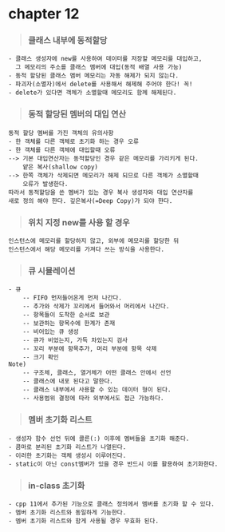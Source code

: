 # chapter 12

> ### 클래스 내부에 동적할당
    
    - 클래스 생성자에 new를 사용하여 데이터를 저장할 메모리를 대입하고,
      그 메모리의 주소를 클래스 멤버에 대입(동적 배열 사용 가능)
    - 동적 할당된 클래스 멤버 메모리는 자동 해제가 되지 않는다.
    - 파괴자(소멸자)에서 delete를 사용해서 해제해 주어야 한다! 꼭!
    - delete가 있다면 객체가 소멸할때 메모리도 함께 해제된다.

> ### 동적 할당된 멤버의 대입 연산

    동적 할당 멤버를 가진 객체의 유의사항
    - 한 객체를 다른 객체로 초기화 하는 경우 오류
    - 한 객체를 다른 객체에 대입할때 오류
    --> 기본 대입연산자는 동적할당인 경우 같은 메모리를 가리키게 된다.
        얕은 복사(shallow copy)
    --> 한쪽 객체가 삭제되면 메모리가 해제 되므로 다른 객체가 소멸할때
        오류가 발생한다.
    따라서 동적할당을 쓴 멤버가 있는 경우 복사 생성자와 대입 연산자를
    새로 정의 해야 한다. 깊은복사(=Deep Copy)가 되야 한다.

> ### 위치 지정 new를 사용 할 경우

    인스턴스에 메모리를 할당하지 않고, 외부에 메모리를 할당한 뒤
    인스턴스에서 해당 메모리를 가져다 쓰는 방식을 사용한다.

> ### 큐 시뮬레이션

    - 큐
        -- FIFO 먼저들어온게 먼저 나간다.
        -- 추가와 삭제가 꼬리에서 들어와서 머리에서 나간다.
        -- 항목들이 도착한 순서로 보관
        -- 보관하는 항목수에 한계가 존재
        -- 비어있는 큐 생성
        -- 큐가 비었는지, 가득 차있는지 검사
        -- 꼬리 부분에 항목추가, 머리 부분에 항목 삭제
        -- 크기 확인
    Note)
        -- 구조체, 클래스, 열거체가 어떤 클래스 안에서 선언
        -- 클래스에 내포 된다고 말한다.
        -- 클래스 내부에서 사용할 수 있는 데이터 형이 된다.
        -- 사용범위 결정에 따라 외부에서도 접근 가능하다.
    
> ### 멤버 초기화 리스트
    
    - 생성자 함수 선언 뒤에 콜른(:) 이후에 멤버들을 초기화 해준다.
    - 콤마로 분리된 초기화 리스트가 나열된다.
    - 이러한 초기화는 객체 생성시 이루어진다.
    - static이 아닌 const멤버가 있을 경우 반드시 이를 활용하여 초기화한다.
    
> ### in-class 초기화
    
    - cpp 11에서 추가된 기능으로 클래스 정의에서 멤버를 초기화 할 수 있다.
    - 멤버 초기화 리스트와 동일하게 기능한다.
    - 멤버 초기화 리스트와 함게 사용될 경우 무효화 된다.
